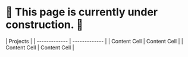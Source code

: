 # 🚧 This page is currently under construction. 🚧


| Projects |
| ------------- | ------------- |
| Content Cell  | Content Cell  |
| Content Cell  | Content Cell  |
